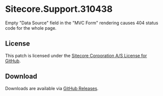 # Sitecore.Support.310438
Empty &quot;Data Source&quot; field in the &quot;MVC Form&quot; rendering causes 404 status code for the whole page.

## License  
This patch is licensed under the [Sitecore Corporation A/S License for GitHub](https://github.com/sitecoresupport/Sitecore.Support.310438/blob/master/LICENSE).  

## Download  
Downloads are available via [GitHub Releases](https://github.com/sitecoresupport/Sitecore.Support.310438/releases).  
